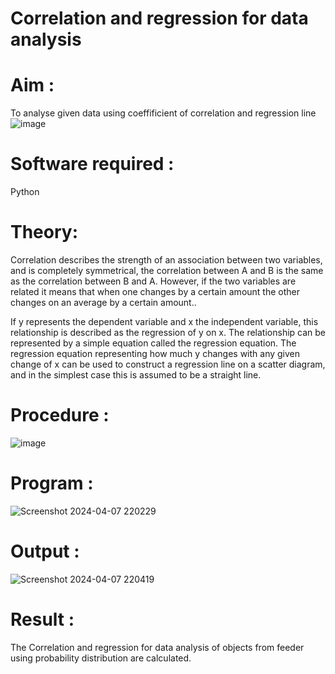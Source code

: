 # Correlation and regression for data analysis
# Aim : 

To analyse given data using coeffificient of correlation and regression line
![image](https://user-images.githubusercontent.com/104613195/168224136-d6b64e64-7d3d-4775-9337-c8f96fe41f2d.png)


# Software required :  

Python

# Theory:

Correlation describes the strength of an association between two variables, and is completely symmetrical, the correlation between A and B is the same as the correlation between B and A. However, if the two variables are related it means that when one changes by a certain amount the other changes on an average by a certain amount..  

If y represents the dependent variable and x the independent variable, this relationship is described as the regression of y on x. The relationship can be represented by a simple equation called the regression equation. The regression equation representing how much y changes with any given change of x can be used to construct a regression line on a scatter diagram, and in the simplest case this is assumed to be a straight line.

# Procedure :

![image](https://user-images.githubusercontent.com/104613195/168225866-ac8f6610-bdc3-4ac2-a24e-2b24ba08e189.png)

# Program :

![Screenshot 2024-04-07 220229](https://github.com/DHOESH123/Correlation_Regression/assets/150319589/37a68f83-c18e-4c48-8c51-5f1b751fd6c7)

# Output :

![Screenshot 2024-04-07 220419](https://github.com/DHOESH123/Correlation_Regression/assets/150319589/f285a793-5e2e-4a10-a553-941254ac4676)


# Result : 
The Correlation and regression for data analysis of objects from feeder using probability
distribution are calculated.

